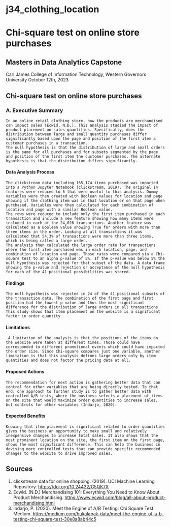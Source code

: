 # j34_clothing_location

# Chi-square test on online store purchases
## Masters in Data Analytics Capstone

Carl James
College of Information Technology, Western Governors University
October 12th, 2023
 
## Chi-square test on online store purchases
### A. Executive Summary
	In an online retail clothing store, how the products are merchandised can impact sales (Ecwid, N.D.). This analysis studied the impact of product placement on sales quantities. Specifically, does the distribution between large and small quantity purchases differ significantly based upon the page and position of the first item a customer purchases in a transaction.
	The null hypothesis is that the distribution of large and small orders is the same for all purchases and for subsets segmented by the page and position of the first item the customer purchases. The alternate hypothesis is that the distribution differs significantly.

#### Data Analysis Process
	The clickstream data including 165,174 items purchased was imported into a Python Jupyter Notebook (clickstream, 2019). The original 14 features were reduced to 5 that were useful to this analysis. Dummy variables were then created with Boolean values for location and page showing if the clothing item was in that location or on that page when purchased. Variables were then calculated for each combination of location and page with a similar Boolean value.
	The rows were reduced to include only the first item purchased in each transaction and include a new feature showing how many items were included in each of the 24,026 transactions. Another feature was calculated as a Boolean value showing True for orders with more than three items in the order. Looking at all transactions it was calculated that 54.3% of transactions were more than three items, which is being called a large order.
	The analysis then calculated the large order rate for transactions where the first item purchased was in each location, page, and combination of location and page. Those rates were compared via a Chi-square test to an alpha p-value of 5%. If the p-value was below 5% the null hypothesis was rejected for that subset of the data. A data frame showing the p-value and rejection or acceptance of the null hypothesis for each of the 41 positional possibilities was stored.

#### Findings
	The null hypothesis was rejected in 24 of the 41 positional subsets of the transaction data. The combination of the first page and first position had the lowest p-value and thus the most significant difference for the distribution of large orders in all transactions. This study shows that item placement on the website is a significant factor in order quantity

#### Limitations
	 A limitation of the analysis is that the positions of the items on the website were taken at different times. Those could have corresponded to different promotional events which could have impacted the order size. Since Chi-square compares just one variable, another limitation is that this analysis defines large orders only by item quantities and does not factor the pricing data at all.

#### Proposed Actions
	The recommendation for next action is gathering better data that can control for other variables that are being directly tested. To that end, one approach to further study is to gather better data with controlled A/B tests, where the business selects a placement of items on the site that would maximize order quantities to increase sales, but controls for other variables (Indarjo, 2020).

#### Expected Benefits
	Knowing that item placement is significant related to order quantities gives the business an opportunity to make small and relatively inexpensive changes to increase total sales. It also shows that the most prominent location on the site, the first item on the first page, shows the most significant difference. This can help the business in devising more controlled tests that can provide specific recommended changes to the website to drive improved sales.

## Sources

1. clickstream data for online shopping. (2019). UCI Machine Learning Repository. https://doi.org/10.24432/C5QK7X 
1. Ecwid. (N.D.) Merchandising 101: Everything You Need to Know About Product Merchandising. https://www.ecwid.com/blog/all-about-product-merchandising.html 
1. Indarjo, P. (2020). Meet the Engine of A/B Testing: Chi Square Test. Medium. https://medium.com/bukalapak-data/meet-the-engine-of-a-b-testing-chi-square-test-30e8a8ab44c5


